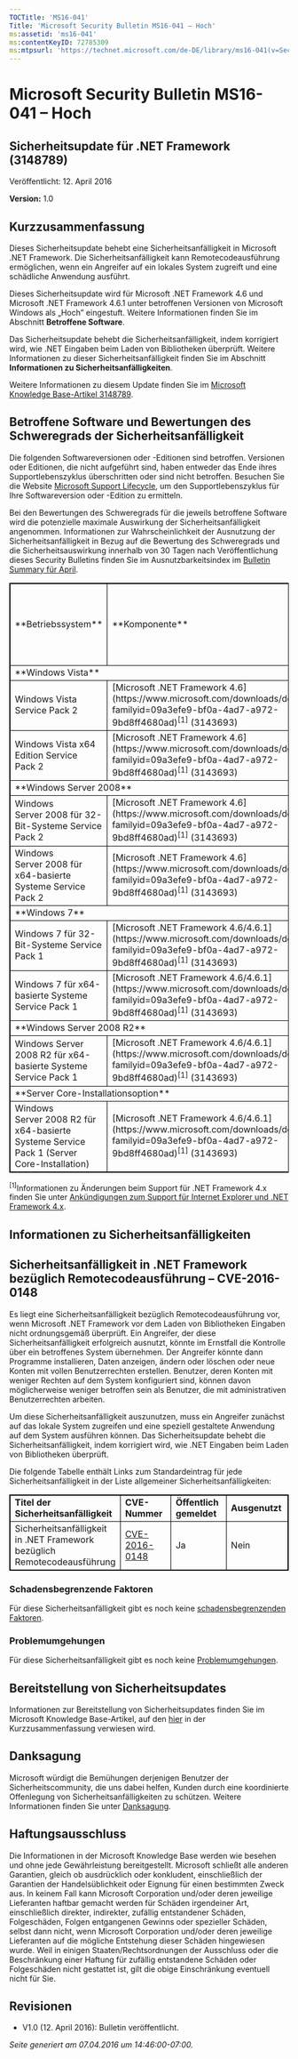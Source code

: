 ```yaml
---
TOCTitle: 'MS16-041'
Title: 'Microsoft Security Bulletin MS16-041 – Hoch'
ms:assetid: 'ms16-041'
ms:contentKeyID: 72785309
ms:mtpsurl: 'https://technet.microsoft.com/de-DE/library/ms16-041(v=Security.10)'
---
```


Microsoft Security Bulletin MS16-041 – Hoch
===========================================

Sicherheitsupdate für .NET Framework (3148789)
----------------------------------------------

Veröffentlicht: 12. April 2016

**Version:** 1.0

Kurzzusammenfassung
-------------------

Dieses Sicherheitsupdate behebt eine Sicherheitsanfälligkeit in Microsoft .NET Framework. Die Sicherheitsanfälligkeit kann Remotecodeausführung ermöglichen, wenn ein Angreifer auf ein lokales System zugreift und eine schädliche Anwendung ausführt.

Dieses Sicherheitsupdate wird für Microsoft .NET Framework 4.6 und Microsoft .NET Framework 4.6.1 unter betroffenen Versionen von Microsoft Windows als „Hoch” eingestuft. Weitere Informationen finden Sie im Abschnitt **Betroffene Software**.

Das Sicherheitsupdate behebt die Sicherheitsanfälligkeit, indem korrigiert wird, wie .NET Eingaben beim Laden von Bibliotheken überprüft. Weitere Informationen zu dieser Sicherheitsanfälligkeit finden Sie im Abschnitt **Informationen zu Sicherheitsanfälligkeiten**.

Weitere Informationen zu diesem Update finden Sie im [Microsoft Knowledge Base-Artikel 3148789](https://support.microsoft.com/de-de/kb/3148789).

Betroffene Software und Bewertungen des Schweregrads der Sicherheitsanfälligkeit
--------------------------------------------------------------------------------

Die folgenden Softwareversionen oder -Editionen sind betroffen. Versionen oder Editionen, die nicht aufgeführt sind, haben entweder das Ende ihres Supportlebenszyklus überschritten oder sind nicht betroffen. Besuchen Sie die Website [Microsoft Support Lifecycle](https://support.microsoft.com/de-de/lifecycle), um den Supportlebenszyklus für Ihre Softwareversion oder -Edition zu ermitteln.

Bei den Bewertungen des Schweregrads für die jeweils betroffene Software wird die potenzielle maximale Auswirkung der Sicherheitsanfälligkeit angenommen. Informationen zur Wahrscheinlichkeit der Ausnutzung der Sicherheitsanfälligkeit in Bezug auf die Bewertung des Schweregrads und die Sicherheitsauswirkung innerhalb von 30 Tagen nach Veröffentlichung dieses Security Bulletins finden Sie im Ausnutzbarkeitsindex im [Bulletin Summary für April](https://technet.microsoft.com/de-de/library/security/ms16-apr).

<p> </p>
<table style="border:1px solid black;">
<tr>
<td style="border:1px solid black;">
**Betriebssystem**
</td>
<td style="border:1px solid black;">
**Komponente**
</td>
<td style="border:1px solid black;">
[**Sicherheitsanfälligkeit in .NET Framework bezüglich Remotecodeausführung – CVE-2016-0148**](https://www.cve.mitre.org/cgi-bin/cvename.cgi?name=cve-2016-0148)
</td>
<td style="border:1px solid black;">
**Ersetzte Updates**
</td>
</tr>
<tr>
<td style="border:1px solid black;" colspan="4">
**Windows Vista**
</td>
</tr>
<tr>
<td style="border:1px solid black;">
Windows Vista Service Pack 2
</td>
<td style="border:1px solid black;">
[Microsoft .NET Framework 4.6](https://www.microsoft.com/downloads/details.aspx?familyid=09a3efe9-bf0a-4ad7-a972-9bd8ff4680ad)<sup>[1]</sup>
(3143693)
</td>
<td style="border:1px solid black;">
**Hoch**   
Remotecodeausführung
</td>
<td style="border:1px solid black;">
3083186 in [MS15-092](https://technet.microsoft.com/de-de/library/security/ms15-092)
</td>
</tr>
<tr>
<td style="border:1px solid black;">
Windows Vista x64 Edition Service Pack 2
</td>
<td style="border:1px solid black;">
[Microsoft .NET Framework 4.6](https://www.microsoft.com/downloads/details.aspx?familyid=09a3efe9-bf0a-4ad7-a972-9bd8ff4680ad)<sup>[1]</sup>
(3143693)
</td>
<td style="border:1px solid black;">
**Hoch**   
Remotecodeausführung
</td>
<td style="border:1px solid black;">
3083186 in [MS15-092](https://technet.microsoft.com/de-de/library/security/ms15-092)
</td>
</tr>
<tr>
<td style="border:1px solid black;" colspan="4">
**Windows Server 2008**
</td>
</tr>
<tr>
<td style="border:1px solid black;">
Windows Server 2008 für 32-Bit-Systeme Service Pack 2
</td>
<td style="border:1px solid black;">
[Microsoft .NET Framework 4.6](https://www.microsoft.com/downloads/details.aspx?familyid=09a3efe9-bf0a-4ad7-a972-9bd8ff4680ad)<sup>[1]</sup>
(3143693)
</td>
<td style="border:1px solid black;">
**Hoch**   
Remotecodeausführung
</td>
<td style="border:1px solid black;">
3083186 in [MS15-092](https://technet.microsoft.com/de-de/library/security/ms15-092)
</td>
</tr>
<tr>
<td style="border:1px solid black;">
Windows Server 2008 für x64-basierte Systeme Service Pack 2
</td>
<td style="border:1px solid black;">
[Microsoft .NET Framework 4.6](https://www.microsoft.com/downloads/details.aspx?familyid=09a3efe9-bf0a-4ad7-a972-9bd8ff4680ad)<sup>[1]</sup>
(3143693)
</td>
<td style="border:1px solid black;">
**Hoch**   
Remotecodeausführung
</td>
<td style="border:1px solid black;">
3083186 in [MS15-092](https://technet.microsoft.com/de-de/library/security/ms15-092)
</td>
</tr>
<tr>
<td style="border:1px solid black;" colspan="4">
**Windows 7**
</td>
</tr>
<tr>
<td style="border:1px solid black;">
Windows 7 für 32-Bit-Systeme Service Pack 1
</td>
<td style="border:1px solid black;">
[Microsoft .NET Framework 4.6/4.6.1](https://www.microsoft.com/downloads/details.aspx?familyid=09a3efe9-bf0a-4ad7-a972-9bd8ff4680ad)<sup>[1]</sup>
(3143693)
</td>
<td style="border:1px solid black;">
**Hoch**   
Remotecodeausführung
</td>
<td style="border:1px solid black;">
3083186 in [MS15-092](https://technet.microsoft.com/de-de/library/security/ms15-092)
</td>
</tr>
<tr>
<td style="border:1px solid black;">
Windows 7 für x64-basierte Systeme Service Pack 1
</td>
<td style="border:1px solid black;">
[Microsoft .NET Framework 4.6/4.6.1](https://www.microsoft.com/downloads/details.aspx?familyid=09a3efe9-bf0a-4ad7-a972-9bd8ff4680ad)<sup>[1]</sup>
(3143693)
</td>
<td style="border:1px solid black;">
**Hoch**   
Remotecodeausführung
</td>
<td style="border:1px solid black;">
3083186 in [MS15-092](https://technet.microsoft.com/de-de/library/security/ms15-092)
</td>
</tr>
<tr>
<td style="border:1px solid black;" colspan="4">
**Windows Server 2008 R2**
</td>
</tr>
<tr>
<td style="border:1px solid black;">
Windows Server 2008 R2 für x64-basierte Systeme Service Pack 1
</td>
<td style="border:1px solid black;">
[Microsoft .NET Framework 4.6/4.6.1](https://www.microsoft.com/downloads/details.aspx?familyid=09a3efe9-bf0a-4ad7-a972-9bd8ff4680ad)<sup>[1]</sup>
(3143693)
</td>
<td style="border:1px solid black;">
**Hoch**   
Remotecodeausführung
</td>
<td style="border:1px solid black;">
3083186 in [MS15-092](https://technet.microsoft.com/de-de/library/security/ms15-092)
</td>
</tr>
<tr>
<td style="border:1px solid black;" colspan="4">
**Server Core-Installationsoption**
</td>
</tr>
<tr>
<td style="border:1px solid black;">
Windows Server 2008 R2 für x64-basierte Systeme Service Pack 1 (Server Core-Installation)
</td>
<td style="border:1px solid black;">
[Microsoft .NET Framework 4.6/4.6.1](https://www.microsoft.com/downloads/details.aspx?familyid=09a3efe9-bf0a-4ad7-a972-9bd8ff4680ad)<sup>[1]</sup>
(3143693)
</td>
<td style="border:1px solid black;">
**Hoch**   
Remotecodeausführung
</td>
<td style="border:1px solid black;">
3083186 in [MS15-092](https://technet.microsoft.com/de-de/library/security/ms15-092)
</td>
</tr>
</table>
 
<sup>[1]</sup>Informationen zu Änderungen beim Support für .NET Framework 4.x finden Sie unter [Ankündigungen zum Support für Internet Explorer und .NET Framework 4.x](https://support2.microsoft.com/gp/msl-ie-dotnet-an/de).

Informationen zu Sicherheitsanfälligkeiten
------------------------------------------

Sicherheitsanfälligkeit in .NET Framework bezüglich Remotecodeausführung – CVE-2016-0148
----------------------------------------------------------------------------------------

Es liegt eine Sicherheitsanfälligkeit bezüglich Remotecodeausführung vor, wenn Microsoft .NET Framework vor dem Laden von Bibliotheken Eingaben nicht ordnungsgemäß überprüft. Ein Angreifer, der diese Sicherheitsanfälligkeit erfolgreich ausnutzt, könnte im Ernstfall die Kontrolle über ein betroffenes System übernehmen. Der Angreifer könnte dann Programme installieren, Daten anzeigen, ändern oder löschen oder neue Konten mit vollen Benutzerrechten erstellen. Benutzer, deren Konten mit weniger Rechten auf dem System konfiguriert sind, können davon möglicherweise weniger betroffen sein als Benutzer, die mit administrativen Benutzerrechten arbeiten.

Um diese Sicherheitsanfälligkeit auszunutzen, muss ein Angreifer zunächst auf das lokale System zugreifen und eine speziell gestaltete Anwendung auf dem System ausführen können. Das Sicherheitsupdate behebt die Sicherheitsanfälligkeit, indem korrigiert wird, wie .NET Eingaben beim Laden von Bibliotheken überprüft.

Die folgende Tabelle enthält Links zum Standardeintrag für jede Sicherheitsanfälligkeit in der Liste allgemeiner Sicherheitsanfälligkeiten:

<p> </p>
<table style="border:1px solid black;">
<colgroup>
<col width="25%" />
<col width="25%" />
<col width="25%" />
<col width="25%" />
</colgroup>
<tbody>
<tr class="odd">
<td style="border:1px solid black;"><strong>Titel der Sicherheitsanfälligkeit</strong></td>
<td style="border:1px solid black;"><strong>CVE-Nummer</strong></td>
<td style="border:1px solid black;"><strong>Öffentlich gemeldet</strong></td>
<td style="border:1px solid black;"><strong>Ausgenutzt</strong></td>
</tr>
<tr class="even">
<td style="border:1px solid black;">Sicherheitsanfälligkeit in .NET Framework bezüglich Remotecodeausführung</td>
<td style="border:1px solid black;"><a href="https://www.cve.mitre.org/cgi-bin/cvename.cgi?name=cve-2016-0148">CVE-2016-0148</a></td>
<td style="border:1px solid black;">Ja</td>
<td style="border:1px solid black;">Nein</td>
</tr>
</tbody>
</table>
  
### Schadensbegrenzende Faktoren
  
Für diese Sicherheitsanfälligkeit gibt es noch keine [schadensbegrenzenden Faktoren](https://technet.microsoft.com/de-de/library/security/dn848375.aspx).
  
### Problemumgehungen
  
Für diese Sicherheitsanfälligkeit gibt es noch keine [Problemumgehungen](https://technet.microsoft.com/de-de/library/security/dn848375.aspx).
  
Bereitstellung von Sicherheitsupdates   
--------------------------------------
  
Informationen zur Bereitstellung von Sicherheitsupdates finden Sie im Microsoft Knowledge Base-Artikel, auf den [hier](#kbarticle) in der Kurzzusammenfassung verwiesen wird.
  
Danksagung  
----------
  
Microsoft würdigt die Bemühungen derjenigen Benutzer der Sicherheitscommunity, die uns dabei helfen, Kunden durch eine koordinierte Offenlegung von Sicherheitsanfälligkeiten zu schützen. Weitere Informationen finden Sie unter [Danksagung](https://technet.microsoft.com/de-de/library/security/mt674627.aspx). 
  
Haftungsausschluss  
------------------
  
Die Informationen in der Microsoft Knowledge Base werden wie besehen und ohne jede Gewährleistung bereitgestellt. Microsoft schließt alle anderen Garantien, gleich ob ausdrücklich oder konkludent, einschließlich der Garantien der Handelsüblichkeit oder Eignung für einen bestimmten Zweck aus. In keinem Fall kann Microsoft Corporation und/oder deren jeweilige Lieferanten haftbar gemacht werden für Schäden irgendeiner Art, einschließlich direkter, indirekter, zufällig entstandener Schäden, Folgeschäden, Folgen entgangenen Gewinns oder spezieller Schäden, selbst dann nicht, wenn Microsoft Corporation und/oder deren jeweilige Lieferanten auf die mögliche Entstehung dieser Schäden hingewiesen wurde. Weil in einigen Staaten/Rechtsordnungen der Ausschluss oder die Beschränkung einer Haftung für zufällig entstandene Schäden oder Folgeschäden nicht gestattet ist, gilt die obige Einschränkung eventuell nicht für Sie.
  
Revisionen  
----------
  
-   V1.0 (12. April 2016): Bulletin veröffentlicht.
  
*Seite generiert am 07.04.2016 um 14:46:00-07:00.*